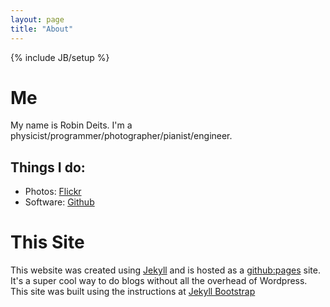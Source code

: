 ```yaml
---
layout: page
title: "About"
---
```

{% include JB/setup %}

# Me
My name is Robin Deits. I'm a
physicist/programmer/photographer/pianist/engineer. 

## Things I do:
* Photos: [Flickr](http://www.flickr.com/photos/26769928@N02/)
* Software: [Github](https://github.com/rdeits)

# This Site
This website was created using [Jekyll](https://github.com/mojombo/jekyll/) and is hosted as a [github:pages](http://pages.github.com/) site. It's a super cool way to do blogs without all the overhead of Wordpress. This site was built using the instructions at [Jekyll Bootstrap](http://jekyllbootstrap.com/usage/jekyll-quick-start.html)
